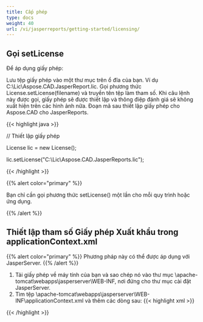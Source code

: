 ```yaml
---
title: Cấp phép
type: docs
weight: 40
url: /vi/jasperreports/getting-started/licensing/
---
```

## **Gọi setLicense**
Để áp dụng giấy phép:

Lưu tệp giấy phép vào một thư mục trên ổ đĩa của bạn. Ví dụ C:\Lic\Aspose.CAD.JasperReport.lic.
Gọi phương thức License.setLicense(filename) và truyền tên tệp làm tham số. Khi câu lệnh này được gọi, giấy phép sẽ được thiết lập và thông điệp đánh giá sẽ không xuất hiện trên các hình ảnh nữa.
Đoạn mã sau thiết lập giấy phép cho Aspose.CAD cho JasperReports.

{{< highlight java >}}

// Thiết lập giấy phép

License lic = new License();

lic.setLicense("C:\Lic\Aspose.CAD.JasperReports.lic");

{{< /highlight >}}

{{% alert color="primary" %}}

Bạn chỉ cần gọi phương thức setLicense() một lần cho mỗi quy trình hoặc ứng dụng.

{{% /alert %}}

## **Thiết lập tham số Giấy phép Xuất khẩu trong applicationContext.xml**
{{% alert color="primary" %}}
Phương pháp này có thể được áp dụng với JasperServer.
{{% /alert %}}
1. Tải giấy phép về máy tính của bạn và sao chép nó vào thư mục \apache-tomcat\webapps\jasperserver\WEB-INF, nơi đứng cho thư mục cài đặt JasperServer.
2. Tìm tệp \apache-tomcat\webapps\jasperserver\WEB-INF\applicationContext.xml và thêm các dòng sau:
{{< highlight xml >}}
<bean id="jpgExportParameters" class="com.aspose.cad.jasperreports.jpg.ASJpegExportParametersBean">
    <property name="license" value="C:\jasperserver-7.6\apache-tomcat\webapps\jasperserver\WEB-INFAspose.CAD.JasperReports.lic"/>
</bean>
{{< /highlight >}}
